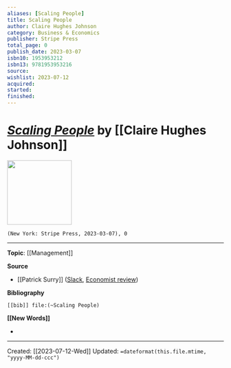 ```yaml
---
aliases: [Scaling People]
title: Scaling People
author: Claire Hughes Johnson
category: Business & Economics
publisher: Stripe Press
total_page: 0
publish_date: 2023-03-07
isbn10: 1953953212
isbn13: 9781953953216
source: 
wishlist: 2023-07-12
acquired: 
started: 
finished: 
---
```

# *[Scaling People]()* by [[Claire Hughes Johnson]]

<img src="http://books.google.com/books/content?id=H4jpzgEACAAJ&printsec=frontcover&img=1&zoom=1&source=gbs_api" width=150>

`(New York: Stripe Press, 2023-03-07), 0`



--- 
**Topic**: [[Management]]

**Source**
- [[Patrick Surry]] ([Slack](https://hopchat.slack.com/archives/G011SJTJ257/p1689175754372969), [Economist review](https://www.economist.com/business/2023/06/22/scaling-people-is-a-textbook-piece-of-management-writing))

**Bibliography**

```query
[[bib]] file:(~Scaling People)
```
 

**[[New Words]]**

- 

---
Created: [[2023-07-12-Wed]]
Updated: `=dateformat(this.file.mtime, "yyyy-MM-dd-ccc")`